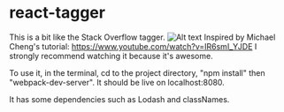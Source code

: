 # react-tagger
This is a bit like the Stack Overflow tagger. 
![Alt text](http://i.giphy.com/xT1XGZWJjFk0WIoVi0.gif "Behold...")
Inspired by Michael Cheng's tutorial: https://www.youtube.com/watch?v=IR6smI_YJDE
I strongly recommend watching it because it's awesome.

To use it, in the terminal, cd to the project directory, "npm install" then "webpack-dev-server".
It should be live on localhost:8080.

It has some dependencies such as Lodash and classNames.


